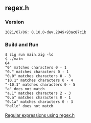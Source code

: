 ## regex.h
### Version
```
2021/07/06: 0.10.0-dev.2849+93ac87c1b
```
### Build and Run
```
$ zig run main.zig -lc
$ ./main
64
"0" matches characters 0 - 1
"0." matches characters 0 - 1
"0.0" matches characters 0 - 3
"10.1" matches characters 0 - 4
"-10.1" matches characters 0 - 5
"a" does not match
"a.1" matches characters 2 - 3
"0.a" matches characters 0 - 1
"0.1a" matches characters 0 - 3
"hello" does not match
```
[Regular expressions using regex.h](https://www.codeproject.com/Questions/275223/Regular-expressions-using-regex-h#ctl00_ctl00_MC_AMC_Answers_ctl01_A_Title)
